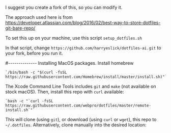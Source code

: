 I suggest you create a fork of this, so you can modify it.

The approach used here is from https://developer.atlassian.com/blog/2016/02/best-way-to-store-dotfiles-git-bare-repo/

To set this up on your machine, use this script `setup_dotfiles.sh`

In that script, change `https://github.com/harryeslick/dotfiles-ai.git` to your fork, before you run it.


#-------------- Installing MacOS packages. 
Install homebrew

	`/bin/bash -c "$(curl -fsSL https://raw.githubusercontent.com/Homebrew/install/master/install.sh)"`


The Xcode Command Line Tools includes `git` and `make` (not available on stock macOS).
Then, install this repo with `curl` available:

    `bash -c "`curl -fsSL https://raw.githubusercontent.com/webpro/dotfiles/master/remote-install.sh`"`

This will clone (using `git`), or download (using `curl` or `wget`), this repo to `~/.dotfiles`. Alternatively, clone manually into the desired location:


